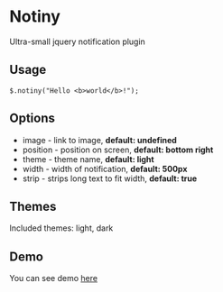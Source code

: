 Notiny
========

Ultra-small jquery notification plugin

## Usage

`$.notiny("Hello <b>world</b>!");`

## Options

* image - link to image, **default: undefined**
* position - position on screen, **default: bottom right**
* theme - theme name, **default: light**
* width - width of notification, **default: 500px**
* strip - strips long text to fit width, **default: true**

## Themes

Included themes: light, dark

## Demo

You can see demo [here](http://andreyviktorov.github.io/notiny/)
